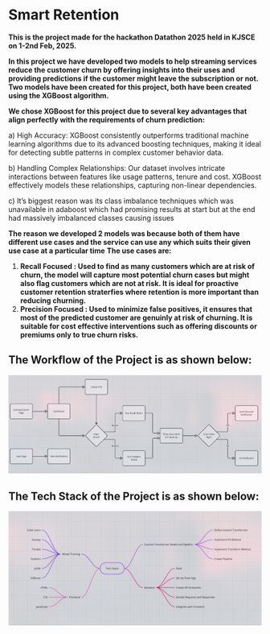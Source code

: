# **Smart Retention**

**This is the project made for the hackathon Datathon 2025 held in KJSCE on 1-2nd Feb, 2025.**

**In this project we have developed two models to help streaming services reduce the customer churn by offering insights into their uses and providing predictions if the customer might leave the subscription or not.**
**Two models have been created for this project, both have been created using the XGBoost algorithm.**

**We chose XGBoost for this project due to several key advantages that align perfectly with the
requirements of churn prediction:**


  a) High Accuracy: XGBoost consistently outperforms traditional machine learning algorithms due to its advanced
    boosting techniques, making it ideal for detecting subtle patterns in complex customer behavior data.


  b) Handling Complex Relationships: Our dataset involves intricate interactions between features like usage
    patterns, tenure and cost. XGBoost effectively models these relationships, capturing non-linear dependencies.


  c) It’s biggest reason was its class imbalance techniques which was unavailable in adaboost which had promising
    results at start but at the end had massively imbalanced classes causing issues

**The reason we developed 2 models was because both of them have different use cases and the service can use any which suits their given use case at a particular time**
**The use cases are:**
1. **Recall Focused : Used to find as many customers which are at risk of churn, the model will capture most potential churn cases but might also flag customers which are not at risk. It is ideal for proactive customer retention straterfies where retention is more important than reducing churning.**  
2. **Precision Focused : Used to minimize false positives, it ensures that most of the predicted customer are genuinly at risk of churning. It is suitable for cost effective interventions such as offering discounts or premiums only to true churn risks.**

## **The Workflow of the Project is as shown below:**
![Workflow](https://github.com/AceofStades/KJ-Hackathon_low-taper-fade/blob/master/Screenshot%202025-02-02%20111908.png?raw=true")

## **The Tech Stack of the Project is as shown below:**
![Tech Stack](https://github.com/AceofStades/KJ-Hackathon_low-taper-fade/blob/master/Screenshot%202025-02-02%20111941.png?raw=true)
